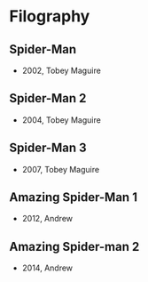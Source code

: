 # Filography

## Spider-Man

- 2002, Tobey Maguire

## Spider-Man 2

- 2004, Tobey Maguire

## Spider-Man 3

- 2007, Tobey Maguire

## Amazing Spider-Man 1

- 2012, Andrew

## Amazing Spider-man 2

- 2014, Andrew 
